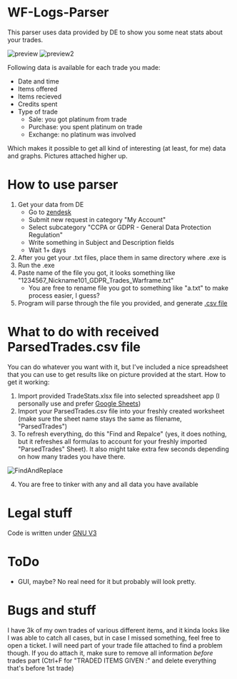 # WF-Logs-Parser
This parser uses data provided by DE to show you some neat stats about your trades.

![preview](https://i.imgur.com/EwFO7iM.png)
![preview2](https://i.imgur.com/aThRDVd.png)

Following data is available for each trade you made:
- Date and time
- Items offered
- Items recieved
- Credits spent
- Type of trade
  - Sale: you got platinum from trade
  - Purchase: you spent platinum on trade
  - Exchange: no platinum was involved

Which makes it possible to get all kind of interesting (at least, for me) data and graphs. Pictures attached higher up.

# How to use parser
1. Get your data from DE
    - Go to [zendesk](https://digitalextremes.zendesk.com/hc/en-us)
    - Submit new request in category "My Account"
    - Select subcategory "CCPA or GDPR - General Data Protection Regulation"
    - Write something in Subject and Description fields
    - Wait 1+ days
2. After you get your .txt files, place them in same directory where .exe is
3. Run the .exe
4. Paste name of the file you got, it looks something like "1234567_Nickname101_GDPR_Trades_Warframe.txt"
    - You are free to rename file you got to something like "a.txt" to make process easier, I guess?
5. Program will parse through the file you provided, and generate [.csv file](https://en.wikipedia.org/wiki/Comma-separated_values)

# What to do with received ParsedTrades.csv file
You can do whatever you want with it, but I've included a nice spreadsheet that you can use to get results like on picture provided at the start.
How to get it working:
1. Import provided TradeStats.xlsx file into selected spreadsheet app (I personally use and prefer [Google Sheets](https://www.google.com/sheets/about/))
2. Import your ParsedTrades.csv file into your freshly created worksheet (make sure the sheet name stays the same as filename, "ParsedTrades")
3. To refresh everything, do this "Find and Repalce" (yes, it does nothing, but it refreshes all formulas to account for your freshly imported "ParsedTrades" Sheet). It also might take extra few seconds depending on how many trades you have there.

![FindAndReplace](https://i.imgur.com/2w9qfM9.png)

4. You are free to tinker with any and all data you have available

# Legal stuff
Code is written under [GNU V3](LICENSE.MD)

# ToDo
- GUI, maybe? No real need for it but probably will look pretty.

# Bugs and stuff
I have 3k of my own trades of various different items, and it kinda looks like I was able to catch all cases, but in case I missed something, feel free to open a ticket. I will need part of your trade file attached to find a problem though. If you do attach it, make sure to remove all information *before* trades part (Ctrl+F for "TRADED ITEMS GIVEN :" and delete everything that's before 1st trade)
